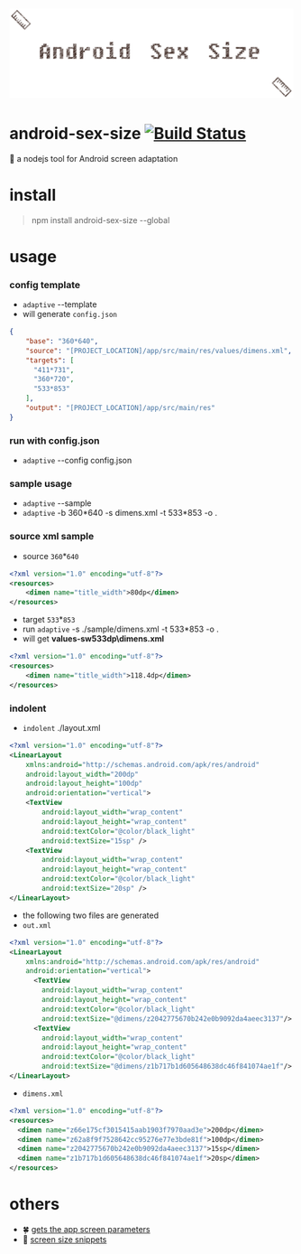 # ![android-sex-size](art/logo.png)

# android-sex-size [![Build Status](https://travis-ci.org/dtboy1995/android-sex-size.svg?branch=master)](https://travis-ci.org/dtboy1995/android-sex-size)
:triangular_ruler: a nodejs tool for Android screen adaptation

# install

> npm install android-sex-size --global

# usage

### config template
- `adaptive` --template
- will generate `config.json`
```json
{
    "base": "360*640",
    "source": "[PROJECT_LOCATION]/app/src/main/res/values/dimens.xml",
    "targets": [
      "411*731",
      "360*720",
      "533*853"
    ],
    "output": "[PROJECT_LOCATION]/app/src/main/res"
}
```

### run with config.json
- `adaptive` --config config.json

### sample usage
- `adaptive` --sample
- `adaptive` -b 360\*640 -s dimens.xml -t 533\*853 -o .

### source xml sample
- source `360`*`640`
```xml
<?xml version="1.0" encoding="utf-8"?>
<resources>
    <dimen name="title_width">80dp</dimen>
</resources>
```
- target `533`*`853`
- run `adaptive` -s ./sample/dimens.xml -t 533*853 -o .
- will get **values-sw533dp\dimens.xml**
```xml
<?xml version="1.0" encoding="utf-8"?>
<resources>
    <dimen name="title_width">118.4dp</dimen>
</resources>
```
### indolent
- `indolent` ./layout.xml
```xml
<?xml version="1.0" encoding="utf-8"?>
<LinearLayout
    xmlns:android="http://schemas.android.com/apk/res/android"
    android:layout_width="200dp"
    android:layout_height="100dp"
    android:orientation="vertical">
    <TextView
        android:layout_width="wrap_content"
        android:layout_height="wrap_content"
        android:textColor="@color/black_light"
        android:textSize="15sp" />
    <TextView
        android:layout_width="wrap_content"
        android:layout_height="wrap_content"
        android:textColor="@color/black_light"
        android:textSize="20sp" />
</LinearLayout>
```
- the following two files are generated
- `out.xml`
```xml
<?xml version="1.0" encoding="utf-8"?>
<LinearLayout
    xmlns:android="http://schemas.android.com/apk/res/android"                  android:layout_width="@dimens/z66e175cf3015415aab1903f7970aad3e"       android:layout_height="@dimens/z62a8f9f7528642cc95276e77e3bde81f"
    android:orientation="vertical">
      <TextView
        android:layout_width="wrap_content"
        android:layout_height="wrap_content"
        android:textColor="@color/black_light"
        android:textSize="@dimens/z2042775670b242e0b9092da4aeec3137"/>
      <TextView
        android:layout_width="wrap_content"
        android:layout_height="wrap_content"
        android:textColor="@color/black_light"
        android:textSize="@dimens/z1b717b1d605648638dc46f841074ae1f"/>
</LinearLayout>
```
- `dimens.xml`
```xml
<?xml version="1.0" encoding="utf-8"?>
<resources>
  <dimen name="z66e175cf3015415aab1903f7970aad3e">200dp</dimen>
  <dimen name="z62a8f9f7528642cc95276e77e3bde81f">100dp</dimen>
  <dimen name="z2042775670b242e0b9092da4aeec3137">15sp</dimen>
  <dimen name="z1b717b1d605648638dc46f841074ae1f">20sp</dimen>
</resources>
```

# others

- :four_leaf_clover: [gets the app screen parameters](apps/measure.apk)
- :cactus: [screen size snippets](snippets.md)
